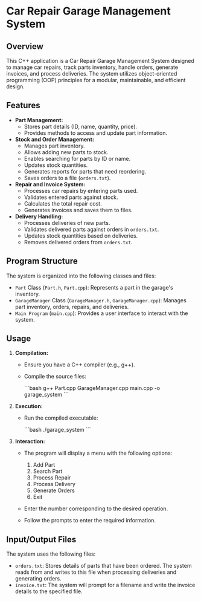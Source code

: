 # Car Repair Garage Management System

## Overview

This C++ application is a Car Repair Garage Management System designed to manage car repairs, track parts inventory, handle orders, generate invoices, and process deliveries. The system utilizes object-oriented programming (OOP) principles for a modular, maintainable, and efficient design.

## Features

* **Part Management:**
    * Stores part details (ID, name, quantity, price).
    * Provides methods to access and update part information.
* **Stock and Order Management:**
    * Manages part inventory.
    * Allows adding new parts to stock.
    * Enables searching for parts by ID or name.
    * Updates stock quantities.
    * Generates reports for parts that need reordering.
    * Saves orders to a file (`orders.txt`).
* **Repair and Invoice System:**
    * Processes car repairs by entering parts used.
    * Validates entered parts against stock.
    * Calculates the total repair cost.
    * Generates invoices and saves them to files.
* **Delivery Handling:**
    * Processes deliveries of new parts.
    * Validates delivered parts against orders in `orders.txt`.
    * Updates stock quantities based on deliveries.
    * Removes delivered orders from `orders.txt`.

## Program Structure

The system is organized into the following classes and files:

* `Part` Class (`Part.h`, `Part.cpp`): Represents a part in the garage's inventory.
* `GarageManager` Class (`GarageManager.h`, `GarageManager.cpp`): Manages part inventory, orders, repairs, and deliveries.
* `Main Program` (`main.cpp`): Provides a user interface to interact with the system.

## Usage

1.  **Compilation:**

    * Ensure you have a C++ compiler (e.g., g++).
    * Compile the source files:

        \`\`\`bash
        g++ Part.cpp GarageManager.cpp main.cpp -o garage_system
        \`\`\`
2.  **Execution:**

    * Run the compiled executable:

        \`\`\`bash
        ./garage_system
        \`\`\`
3.  **Interaction:**

    * The program will display a menu with the following options:

        1.  Add Part
        2.  Search Part
        3.  Process Repair
        4.  Process Delivery
        5.  Generate Orders
        0.  Exit
    * Enter the number corresponding to the desired operation.
    * Follow the prompts to enter the required information.

## Input/Output Files

The system uses the following files:

* `orders.txt`: Stores details of parts that have been ordered. The system reads from and writes to this file when processing deliveries and generating orders.
* `invoice.txt`: The system will prompt for a filename and write the invoice details to the specified file.
